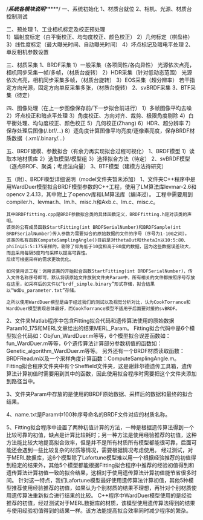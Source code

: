 /*****************************系统各模块说明**********************************/
一、系统初始化
1、材质台就位
2、相机、光源、材质台控制测试

二、预处理
1、工业相机标定及校正预处理	
	1）辐射度标定（白平衡校正、均匀度校正、颜色校正）
	2）几何标定（棋盘格）
	3）线性度标定（最大曝光时间、自动曝光时间）
	4）坏点标记及暗电平处理
2、单反相机参数设置

三、材质采集
1、BRDF采集
	1）一般采集（各项同性/各向异性）
	光源依次点亮，相机同步采集一帧/多帧，（材质台旋转）
	2）HDR采集（针对低动态范围）
	光源依次点亮，相机同步采集多帧，（材质台旋转）
	3）EOS采集（超分辨率）
	若干指定方向光源，固定方向单反采集多张，（材质台旋转）
2、svBRDF采集
3、BTF采集（待定）

四、图像处理（在上一步图像保存前/下一步拟合前进行）
	1）多帧图像平均去噪
	2）坏点校正和暗点平处理
	3）角度校正、方向对齐、裁剪、极限角度剔除
	4）白平衡处理、均匀度校正、颜色校正
	5）几何校正(Zhang)
	6）HDR、超分辨率
	7）保存处理后图像(/.btf/...)
	8）逐角度计算图像平均亮度/逐像素亮度，保存BRDF材质数据（.xml/.binary/...）

五、BRDF建模、参数拟合（有余力再实现拟合过程可视化）
1、BRDF模型
	1）读取本地材质库
	2）选取模型/模型组
	3）选择拟合方法（待定）
2、svBRDF模型（逐点BRDF、聚类；考虑法向量）
3、BTF模型（建模方法待研究）

五（附）、BRDF模型详细说明（model文件夹暂未添加）
1、文件夹C++程序中是用WardDuer模型拟合BRDF模型参数的C++工程，使用了LM算法库levmar-2.6和opencv 2.4.13，其中附上了opencv库和LM算法库（编译过）。
    工程中需要用到compiler.h、levmar.h、lm.h、misc.h和Axb.c、lm.c、misc.c。

    其中BRDFfitting.cpp是BRDF参数拟合类的具体函数定义，BRDFfitting.h是对该类的声明。
    该类的公有成员函数StartFitting(int BRDFSerialNumber)和BRDFSample(int BRDFSerialNumber)传入参数为需要拟合的原始数据的文件的序号（序号为1-100之间）。
    该类的私有函数ComputeSamplingAngle()目前是对thetaOut和thetaIn以10:5:80、phiIn以5:5:175采样的，剔除了仰角低于10度和高于80度的数据，因为这些数据误差较大，而且采用每隔5度均匀采样以提高可靠性。
    后续可根据采样的需求更改优化。

    如何使用该工程：调用该类的开始拟合函数StartFitting(int BRDFSerialNumber)，传入文件名称序号即可，默认将该原始文件放到文件夹Param中，所有相关的文件都按照序号存放在这里，如采样后的文件以“brdf_simple.binary”形式存储，拟合结果以“WdDu_parameter.txt”存储。

    之所以使用WardDuer模型是由于经过我们的测试以及视觉分析对比，认为CookTorrance和WardDuer模型表现总体最好，而CookTorrance模型不适用于后面要对接的svBRDF。

2、文件夹Matlab程序中包含Fitting拟合代码和遗传算法使用的原始数据Param10_175和MERL文章给出的结果MERL_Param。
    Fitting拟合代码中是6个模型拟合代码如：Objfun_WardDuer.m等等，6个模型拟合误差函数如：fun_WardDuer.m等等，6个遗传算法计算部分参数初值的函数如：Genetic_algorithm_WardDuer.m等等。
    另外还有一个BRDF材质读取函数：BRDFRead.m以及一个采样角度计算函数：ComputeSamplingAngle.m。       
    Fitting拟合程序文件夹中有个Sheffield文件夹，这是谢菲尔德遗传工具箱，遗传算法计算初值时需要用到其中的函数，因此使用拟合程序时需要把这个文件夹添加到路径当中。
    

3、文件夹Param中存放的是使用的BRDF原始数据、采样后的数据和最终的拟合结果。


4、name.txt是Param中100种序号命名的BRDF文件对应的材质名称。


5、Fitting拟合程序中设置了两种初值计算的方法，一种是根据遗传算法得到一个比较可靠的初值，缺点是计算比较耗时；另一种方法是使用经验推荐的初值，这种方法能比较大地提高拟合效率，但是并不是所有材质所有模型都能很可靠，后面可能还会遇到一些比较复杂的材质等情况，需要根据情况考虑使用。
    经过测试，对于MERL数据库，这6个模型除了Lafortune模型难以用一个根据经验推荐的初值得到稳定的结果外，其他5个模型都能根据Fitting拟合程序中推荐的经验初值得到和遗传算法计算初值一致的拟合结果，这相对于使用遗传算法计算初值能节省很多时间。
    针对这一特点，我们Lafortune模型最好使用遗传算法计算初值，其他5种模型推荐使用经验推荐的初值，如果认为个别材质的结果不理想，再针对个别材质使用遗传算法重新拟合进行结果的比较。
    C++程序中WardDuer模型使用的是经验推荐的初值，经过测试对于MERL数据库的材质，该模型使用遗传算法得到的结果与使用经验初值得到的结果一样。该方法能提高拟合效率同时减少程序的繁杂。

